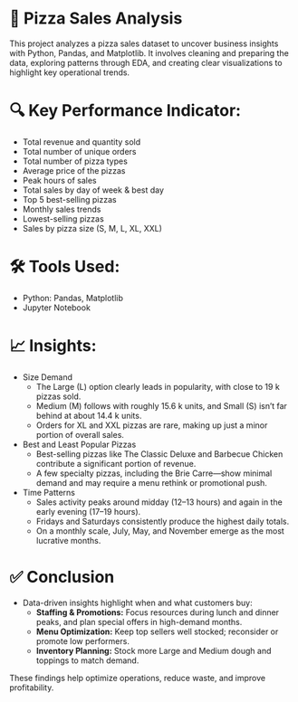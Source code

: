 # 🍕 Pizza Sales Analysis
This project analyzes a pizza sales dataset to uncover business insights with Python, Pandas, and Matplotlib. It involves cleaning and preparing the data, exploring patterns through EDA, and creating clear visualizations to highlight key operational trends.

# 🔍 Key Performance Indicator:
* Total revenue and quantity sold
* Total number of unique orders
* Total number of pizza types 
* Average price of the pizzas
* Peak hours of sales
* Total sales by day of week & best day
* Top 5 best-selling pizzas
* Monthly sales trends
* Lowest-selling pizzas
* Sales by pizza size (S, M, L, XL, XXL)

# 🛠️ Tools Used:
* Python: Pandas, Matplotlib
* Jupyter Notebook

# 📈 Insights:
* Size Demand
    * The Large (L) option clearly leads in popularity, with close to 19 k pizzas sold.
    * Medium (M) follows with roughly 15.6 k units, and Small (S) isn’t far behind at about 14.4 k units.
    * Orders for XL and XXL pizzas are rare, making up just a minor portion of overall sales.
* Best and Least Popular Pizzas
    * Best-selling pizzas like The Classic Deluxe and Barbecue Chicken contribute a significant portion of revenue.
    * A few specialty pizzas, including the Brie Carre—show minimal demand and may require a menu rethink or promotional push.
* Time Patterns
    * Sales activity peaks around midday (12–13 hours) and again in the early evening (17–19 hours).
    * Fridays and Saturdays consistently produce the highest daily totals.
    * On a monthly scale, July, May, and November emerge as the most lucrative months.
 
# ✅ Conclusion
* Data-driven insights highlight when and what customers buy:
    * **Staffing & Promotions:** Focus resources during lunch and dinner peaks, and plan special offers in high-demand months.
    * **Menu Optimization:** Keep top sellers well stocked; reconsider or promote low performers.
    * **Inventory Planning:** Stock more Large and Medium dough and toppings to match demand.

These findings help optimize operations, reduce waste, and improve profitability.
